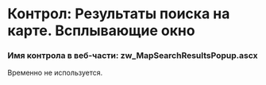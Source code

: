 ﻿---
description: 2.4.9.1
---
# Контрол: Результаты поиска на карте. Всплывающие окно
### Имя контрола в веб-части: zw_MapSearchResultsPopup.ascx
Временно не используется.
